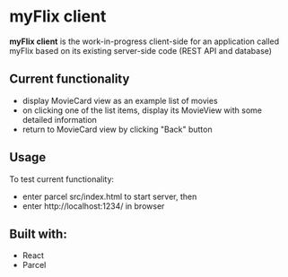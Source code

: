 # myFlix client

**myFlix client** is the work-in-progress client-side for an application called myFlix based on its existing server-side code (REST API and database)


## Current functionality

- display MovieCard view as an example list of movies
- on clicking one of the list items, display its MovieView with some detailed information
- return to MovieCard view by clicking "Back" button


## Usage

To test current functionality:
- enter parcel src/index.html to start server, then
- enter http://localhost:1234/ in browser


## Built with:

- React
- Parcel
